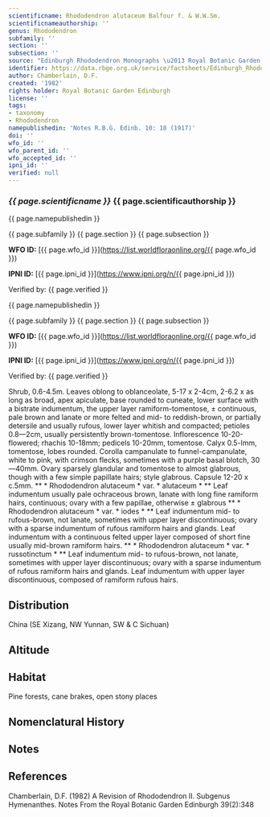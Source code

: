 ```yaml
---
scientificname: Rhododendron alutaceum Balfour f. & W.W.Sm.
scientificnameauthorship: ''
genus: Rhododendron
subfamily: ''
section: ''
subsection: ''
source: "Edinburgh Rhododendron Monographs \u2013 Royal Botanic Garden Edinburgh"
identifier: https://data.rbge.org.uk/service/factsheets/Edinburgh_Rhododendron_Monographs.xhtml
author: Chamberlain, D.F.
created: '1982'
rights holder: Royal Botanic Garden Edinburgh
license: ''
tags:
- taxonomy
- Rhododendron
namepublishedin: 'Notes R.B.G. Edinb. 10: 18 (1917)'
doi: ''
wfo_id: ''
wfo_parent_id: ''
wfo_accepted_id: ''
ipni_id: ''
verified: null
---
```

### _{{ page.scientificname }}_ {{ page.scientificauthorship }}
 {{ page.namepublishedin }}

{{ page.subfamily }} {{ page.section }} {{ page.subsection }}

**WFO ID:** [{{ page.wfo_id }}](https://list.worldfloraonline.org/{{ page.wfo_id }})

**IPNI ID:** [{{ page.ipni_id }}](https://www.ipni.org/n/{{ page.ipni_id }})

Verified by: {{ page.verified }}

 {{ page.namepublishedin }}

{{ page.subfamily }} {{ page.section }} {{ page.subsection }}

**WFO ID:** [{{ page.wfo_id }}](https://list.worldfloraonline.org/{{ page.wfo_id }})

**IPNI ID:** [{{ page.ipni_id }}](https://www.ipni.org/n/{{ page.ipni_id }})

Verified by: {{ page.verified }}



Shrub, 0.6-4.5m. Leaves oblong to oblanceolate, 5-17 x 2-4cm, 2-6.2 x as long as broad, apex apiculate, base rounded to cuneate, lower surface with a bistrate indumentum, the upper layer ramiform-tomentose, ± continuous, pale brown and lanate or more felted and mid- to reddish-brown, or partially detersile and usually rufous, lower layer whitish and compacted; petioles 0.8—2cm, usually persistently brown-tomentose. Inflorescence 10-20-flowered; rhachis 10-18mm; pedicels 10-20mm, tomentose. Calyx 0.5-lmm, tomentose, lobes rounded. Corolla campanulate to funnel-campanulate, white to pink, with crimson flecks, sometimes with a purple basal blotch, 30—40mm. Ovary sparsely glandular and tomentose to almost glabrous, though with a few simple papillate hairs; style glabrous. Capsule 12-20 x c.5mm. ** * Rhododendron alutaceum * var. * alutaceum * ** Leaf indumentum usually pale ochraceous brown, lanate with long fine ramiform hairs, continuous; ovary with a few papillae, otherwise ± glabrous ** * Rhododendron alutaceum * var. * iodes * ** Leaf indumentum mid- to rufous-brown, not lanate, sometimes with upper layer discontinuous; ovary with a sparse indumentum of rufous ramiform hairs and glands. Leaf indumentum with a continuous felted upper layer composed of short fine usually mid-brown ramiform hairs. ** * Rhododendron alutaceum * var. * russotinctum * ** Leaf indumentum mid- to rufous-brown, not lanate, sometimes with upper layer discontinuous; ovary with a sparse indumentum of rufous ramiform hairs and glands. Leaf indumentum with upper layer discontinuous, composed of ramiform rufous hairs.

## Distribution
China (SE Xizang, NW Yunnan, SW & C Sichuan)

## Altitude


## Habitat
Pine forests, cane brakes, open stony places

## Nomenclatural History

                       
## Notes


## References

Chamberlain, D.F. (1982) A Revision of Rhododendron II. Subgenus Hymenanthes. Notes From the Royal Botanic Garden Edinburgh 39(2):348
